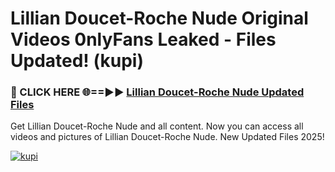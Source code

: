 # Lillian Doucet-Roche Nude Original Videos 0nlyFans Leaked - Files Updated! (kupi)

<h3>🔴 CLICK HERE 🌐==►► <a href="https://tinyurl.com/y5r63du9" rel="nofollow">Lillian Doucet-Roche Nude Updated Files</a></h3>

Get Lillian Doucet-Roche Nude and all content. Now you can access all videos and pictures of Lillian Doucet-Roche Nude. New Updated Files 2025!

[![kupi](https://i.imgur.com/UVo9nyh.gif)](https://tinyurl.com/y5r63du9)